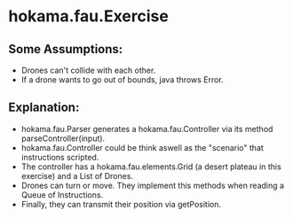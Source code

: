 # hokama.fau.Exercise

## Some Assumptions:
- Drones can't collide with each other.
- If a drone wants to go out of bounds, java throws Error.

## Explanation:

- hokama.fau.Parser generates a hokama.fau.Controller via its method parseController(input).
- hokama.fau.Controller could be think aswell as the "scenario" that instructions scripted.
- The controller has a hokama.fau.elements.Grid (a desert plateau in this exercise) and a List of Drones.
- Drones can turn or move. They implement this methods when reading a Queue of Instructions.
- Finally, they can transmit their position via getPosition.
 
